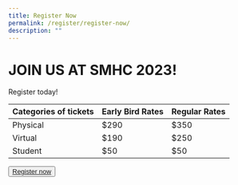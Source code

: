 ```yaml
---
title: Register Now
permalink: /register/register-now/
description: ""
---
```

# JOIN US AT SMHC 2023!

Register today!

| Categories of tickets | Early Bird Rates | Regular Rates |
| -------- | -------- | -------- |
| Physical     | $290     | $350     |
| Virtual     | $190     | $250     |
| Student     | $50     | $50     |

<button class="my-button"><a href="/files/TEST.pdf">Register now</a></button>

